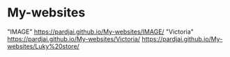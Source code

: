 # My-websites

"IMAGE" https://pardjai.github.io/My-websites/IMAGE/
"Victoria" https://pardjai.github.io/My-websites/Victoria/
https://pardjai.github.io/My-websites/Luky%20store/
